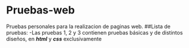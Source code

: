 # Pruebas-web
Pruebas personales para la realizacion de paginas web.
##Lista de pruebas:
-Las pruebas 1, 2 y 3 contienen pruebas básicas y de distintos diseños, en ***html*** y ***css*** exclusivamente
